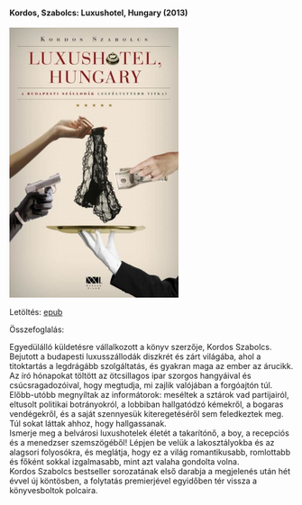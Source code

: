 #### <a name="id_159">Kordos, Szabolcs: Luxushotel, Hungary (2013)</a>
<img src="https://github.com/BercziSandor/calibre_lib/raw/main/Kordos%2C%20Szabolcs/Luxushotel%2C%20Hungary%20%28159%29/cover.jpg" alt="cover" width="300"/>

Letöltés: [epub](https://github.com/BercziSandor/calibre_lib/raw/main/Kordos%2C%20Szabolcs/Luxushotel%2C%20Hungary%20%28159%29/Luxushotel%2C%20Hungary%20-%20Kordos%2C%20Szabolcs.epub)

Összefoglalás:
<div>
<p>Egyedülálló ​küldetésre vállalkozott a könyv szerzője, Kordos Szabolcs.<br>Bejutott a budapesti luxusszállodák diszkrét és zárt világába, ahol a titoktartás a legdrágább szolgáltatás, és gyakran maga az ember az árucikk. Az író hónapokat töltött az ötcsillagos ipar szorgos hangyáival és csúcsragadozóival, hogy megtudja, mi zajlik valójában a forgóajtón túl. Előbb-utóbb megnyíltak az informátorok: meséltek a sztárok vad partijairól, eltusolt politikai botrányokról, a lobbiban hallgatódzó kémekről, a bogaras vendégekről, és a saját szennyesük kiteregetéséről sem feledkeztek meg. Túl sokat láttak ahhoz, hogy hallgassanak.<br>Ismerje meg a belvárosi luxushotelek életét a takarítónő, a boy, a recepciós és a menedzser szemszögéből! Lépjen be velük a lakosztályokba és az alagsori folyosókra, és meglátja, hogy ez a világ romantikusabb, romlottabb és főként sokkal izgalmasabb, mint azt valaha gondolta volna.<br>Kordos Szabolcs bestseller sorozatának első darabja a megjelenés után hét évvel új köntösben, a folytatás premierjével egyidőben tér vissza a könyvesboltok polcaira.</p></div>

